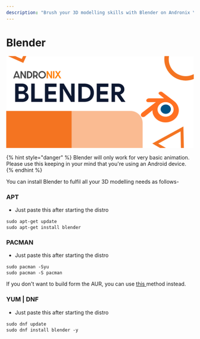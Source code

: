 ```yaml
---
description: "Brush your 3D modelling skills with Blender on Andronix \U0001F4FD"
---
```


# Blender

![](../.gitbook/assets/blender_banner.png)

{% hint style="danger" %}
Blender will only work for very basic animation. Please use this keeping in your mind that you're using an Android device.
{% endhint %}

You can install Blender to fulfil all your 3D modelling needs as follows-

### APT

* Just paste this after starting the distro

```text
sudo apt-get update
sudo apt-get install blender
```

### PACMAN

* Just paste this after starting the distro

```text
sudo pacman -Syu
sudo pacman -S pacman
```

If you don't want to build form the AUR, you can use [this ](https://gist.github.com/imprakharshukla/280de1a64c527775025836c15620e6cb)method instead.

### YUM \| DNF

* Just paste this after starting the distro

```text
sudo dnf update
sudo dnf install blender -y
```

